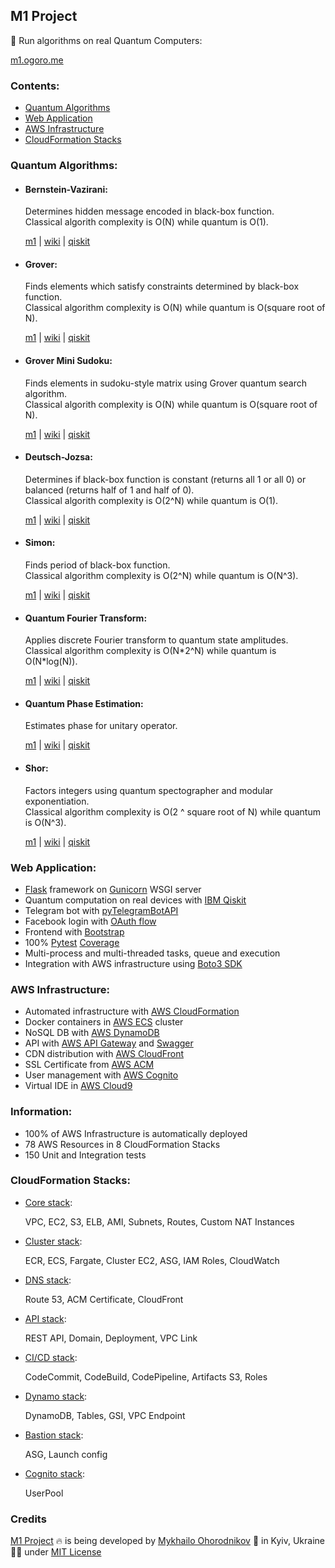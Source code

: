 ## M1 Project

🌈 Run algorithms on real Quantum Computers:

[m1.ogoro.me](https://m1.ogoro.me/)

### Contents:

- [Quantum Algorithms](#quantum-algorithms)
- [Web Application](#web-application)
- [AWS Infrastructure](#aws-infrastructure)
- [CloudFormation Stacks](#cloudformation-stacks)

### Quantum Algorithms:

- #### Bernstein-Vazirani:

  Determines hidden message encoded in black-box function.<br>
  Classical algorith complexity is O(N) while quantum is O(1).

  [m1](/app/core-service/core/algorithms/bernvaz.py) |
  [wiki](https://en.wikipedia.org/wiki/Bernstein%E2%80%93Vazirani_algorithm) |
  [qiskit](https://qiskit.org/textbook/ch-algorithms/bernstein-vazirani.html)

- #### Grover:

  Finds elements which satisfy constraints determined by black-box function.<br>
  Classical algorithm complexity is O(N) while quantum is O(square root of N).

  [m1](/app/core-service/core/algorithms/grover.py) |
  [wiki](https://en.wikipedia.org/wiki/Grover%27s_algorithm) |
  [qiskit](https://qiskit.org/textbook/ch-algorithms/grover.html)

- #### Grover Mini Sudoku:

  Finds elements in sudoku-style matrix using Grover quantum search algorithm.<br>
  Classical algorith complexity is O(N) while quantum is O(square root of N).

  [m1](/app/core-service/core/algorithms/grover_sudoku.py) |
  [wiki](https://en.wikipedia.org/wiki/Grover%27s_algorithm) |
  [qiskit](https://qiskit.org/textbook/ch-algorithms/grover.html)

- #### Deutsch-Jozsa:

  Determines if black-box function is constant (returns all 1 or all 0) or balanced (returns half of 1 
  and half of 0).<br>
  Classical algorith complexity is O(2^N) while quantum is O(1).

  [m1](/app/core-service/core/algorithms/dj.py) |
  [wiki](https://en.wikipedia.org/wiki/Deutsch%E2%80%93Jozsa_algorithm) |
  [qiskit](https://qiskit.org/textbook/ch-algorithms/deutsch-jozsa.html)

- #### Simon:

  Finds period of black-box function.<br>
  Classical algorithm complexity is O(2^N) while quantum is O(N^3).

  [m1](/app/core-service/core/algorithms/simon.py) |
  [wiki](https://en.wikipedia.org/wiki/Simon%27s_problem) |
  [qiskit](https://qiskit.org/textbook/ch-algorithms/simon.html)

- #### Quantum Fourier Transform:

  Applies discrete Fourier transform to quantum state amplitudes.<br>
  Classical algorithm complexity is O(N\*2^N) while quantum is O(N*log(N)).

  [m1](/app/core-service/core/algorithms/qft.py) |
  [wiki](https://en.wikipedia.org/wiki/Quantum_Fourier_transform) |
  [qiskit](https://qiskit.org/textbook/ch-algorithms/quantum-fourier-transform.html)

- #### Quantum Phase Estimation:

  Estimates phase for unitary operator.

  [m1](/app/core-service/core/algorithms/qpe.py) |
  [wiki](https://en.wikipedia.org/wiki/Quantum_phase_estimation_algorithm) |
  [qiskit](https://qiskit.org/textbook/ch-algorithms/quantum-phase-estimation.html)
  
- #### Shor:

  Factors integers using quantum spectographer and modular exponentiation.<br>
  Classical algorithm complexity is O(2 ^ square root of N) while quantum is O(N^3).

  [m1](/app/core-service/core/algorithms/shor.py) |
  [wiki](https://en.wikipedia.org/wiki/Shor%27s_algorithm) |
  [qiskit](https://qiskit.org/textbook/ch-algorithms/shor.html)

### Web Application:

- [Flask](https://flask.palletsprojects.com/) framework on [Gunicorn](https://gunicorn.org/) WSGI server
- Quantum computation on real devices with [IBM Qiskit](https://qiskit.org/)
- Telegram bot with [pyTelegramBotAPI](https://github.com/eternnoir/pyTelegramBotAPI)
- Facebook login with [OAuth flow](https://developers.facebook.com/docs/facebook-login/manually-build-a-login-flow)
- Frontend with [Bootstrap](https://getbootstrap.com/docs/4.6/getting-started/introduction/)
- 100% [Pytest](https://docs.pytest.org/) [Coverage](https://coverage.readthedocs.io/)
- Multi-process and multi-threaded tasks, queue and execution
- Integration with AWS infrastructure using [Boto3 SDK](https://github.com/boto/boto3#readme)


### AWS Infrastructure:

- Automated infrastructure with [AWS CloudFormation](https://docs.aws.amazon.com/AWSCloudFormation/latest/UserGuide/Welcome.html)
- Docker containers in [AWS ECS](https://docs.aws.amazon.com/AmazonECS/latest/developerguide/Welcome.html) cluster
- NoSQL DB with [AWS DynamoDB](https://docs.aws.amazon.com/amazondynamodb/latest/developerguide/Introduction.html)
- API with [AWS API Gateway](https://docs.aws.amazon.com/apigateway/latest/developerguide/welcome.html) and [Swagger](https://swagger.io/)
- CDN distribution with [AWS CloudFront](https://docs.aws.amazon.com/AmazonCloudFront/latest/DeveloperGuide/Introduction.html)
- SSL Certificate from [AWS ACM](https://docs.aws.amazon.com/acm/latest/userguide/acm-overview.html) 
- User management with [AWS Cognito](https://docs.aws.amazon.com/cognito/latest/developerguide/cognito-user-identity-pools.html)
- Virtual IDE in [AWS Cloud9](https://docs.aws.amazon.com/cloud9/latest/user-guide/welcome.html)

### Information:

- 100% of AWS Infrastructure is automatically deployed
- 78 AWS Resources in 8 CloudFormation Stacks
- 150 Unit and Integration tests

### CloudFormation Stacks:

- [Core stack](stack-templates/m1-core-stack.yml):

  VPC, EC2, S3, ELB, AMI, Subnets, Routes, Custom NAT Instances 

- [Cluster stack](stack-templates/m1-cluster-stack.yml):

  ECR, ECS, Fargate, Cluster EC2, ASG, IAM Roles, CloudWatch

- [DNS stack](stack-templates/m1-dns-stack.yml):

  Route 53, ACM Certificate, CloudFront

- [API stack](stack-templates/m1-api-stack.yml):

  REST API, Domain, Deployment, VPC Link

- [CI/CD stack](stack-templates/m1-cicd-stack.yml):

  CodeCommit, CodeBuild, CodePipeline, Artifacts S3, Roles

- [Dynamo stack](stack-templates/m1-dynamo-stack.yml):

  DynamoDB, Tables, GSI, VPC Endpoint

- [Bastion stack](stack-templates/m1-bastion-stack.yml):

  ASG, Launch config

- [Cognito stack](stack-templates/m1-cognito-stack.yml):

  UserPool

### Credits

[M1 Project](#m1-project) 🔥 is being developed by [Mykhailo Ohorodnikov](https://github.com/ogorodnikov) 🌻 in Kyiv, Ukraine 💛💙 under [MIT License](LICENSE)
